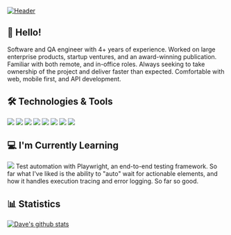 [![Header](https://github.com/dhipflip/dhipflip/blob/main/banner.png?raw=true "Header")](https://github.com/dhipflip)



## 👋 Hello!
Software and QA engineer with 4+ years of experience.  Worked on large enterprise products, startup ventures, and an award-winning publication.  Familiar with both remote, and in-office roles.  Always seeking to take ownership of the project and deliver faster than expected.  Comfortable with web, mobile first, and API development.



## 🛠️ Technologies & Tools
![](https://img.shields.io/badge/Code-JavaScript-informational?style=flat&color=informational&logo=javascript)
![](https://img.shields.io/badge/Code-TypeScript-informational?style=flat&color=informational&logo=typescript)
![](https://img.shields.io/badge/Code-React-informational?style=flat&color=informational&logo=react)
![](https://img.shields.io/badge/Code-Redux-informational?style=flat&color=informational&logo=redux)
![](https://img.shields.io/badge/Test-Jest-informational?style=flat&color=informational&logo=jest)
![](https://img.shields.io/badge/Test-Selenium-informational?style=flat&color=informational&logo=selenium.js)
![](https://img.shields.io/badge/Code-SCSS-informational?style=flat&color=informational&logo=sass)
![](https://img.shields.io/badge/Code-Tailwind-informational?style=flat&color=informational&logo=tailwindcss)



## 💻 I'm Currently Learning
![](https://img.shields.io/badge/Test-Playwright-informational?style=flat&color=warning&logo=playwright)
Test automation with Playwright, an end-to-end testing framework. So far what I've liked is the ability to "auto" wait for actionable elements, and how it handles execution tracing and error logging. So far so good.



## 📊 Statistics
[![Dave's github stats](https://github-readme-stats.vercel.app/api?username=dhipflip&theme=dark&count_private=true&hide=stars,issues,contribs)](https://github.com/anuraghazra/github-readme-stats)

<!--
**dhipflip/dhipflip** is a ✨ _special_ ✨ repository because its `README.md` (this file) appears on your GitHub profile.

Here are some ideas to get you started:

- 🔭 I’m currently working on ...
- 🌱 I’m currently learning ...
- 👯 I’m looking to collaborate on ...
- 🤔 I’m looking for help with ...
- 💬 Ask me about ...
- 📫 How to reach me: ...
- 😄 Pronouns: ...
- ⚡ Fun fact: ...
-->

